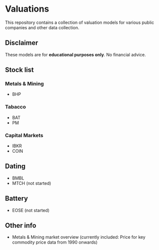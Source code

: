 # Valuations
This repository contains a collection of valuation models for various public companies and other data collection.

## Disclaimer
These models are for **educational purposes only**. No financial advice.

## Stock list

### Metals & Mining
- BHP

### Tabacco
- BAT
- PM

### Capital Markets
- IBKR
- COIN

## Dating
- BMBL
- MTCH (not started)

## Battery
- EOSE (not started)


## Other info
- Metals & Mining market overview (currently included: Price for key commodity price data from 1990 onwards)
